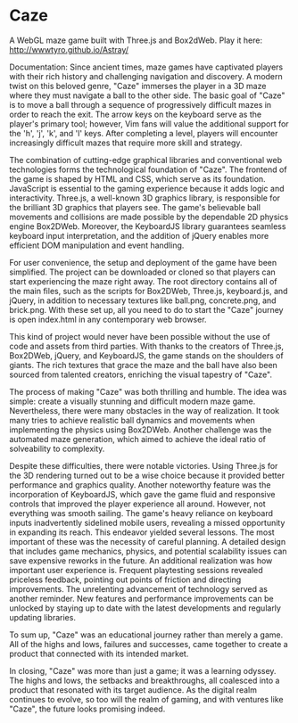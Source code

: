 # Caze

A WebGL maze game built with Three.js and Box2dWeb. Play it here: http://wwwtyro.github.io/Astray/

Documentation:
Since ancient times, maze games have captivated players with their rich history and challenging navigation and discovery. A modern twist on this beloved genre, "Caze" immerses the player in a 3D maze where they must navigate a ball to the other side. The basic goal of "Caze" is to move a ball through a sequence of progressively difficult mazes in order to reach the exit. The arrow keys on the keyboard serve as the player's primary tool; however, Vim fans will value the additional support for the 'h', 'j', 'k', and 'l' keys. After completing a level, players will encounter increasingly difficult mazes that require more skill and strategy.

The combination of cutting-edge graphical libraries and conventional web technologies forms the technological foundation of "Caze". The frontend of the game is shaped by HTML and CSS, which serve as its foundation. JavaScript is essential to the gaming experience because it adds logic and interactivity. Three.js, a well-known 3D graphics library, is responsible for the brilliant 3D graphics that players see. The game's believable ball movements and collisions are made possible by the dependable 2D physics engine Box2DWeb. Moreover, the KeyboardJS library guarantees seamless keyboard input interpretation, and the addition of jQuery enables more efficient DOM manipulation and event handling.

For user convenience, the setup and deployment of the game have been simplified. The project can be downloaded or cloned so that players can start experiencing the maze right away. The root directory contains all of the main files, such as the scripts for Box2DWeb, Three.js, keyboard.js, and jQuery, in addition to necessary textures like ball.png, concrete.png, and brick.png. With these set up, all you need to do to start the "Caze" journey is open index.html in any contemporary web browser.

This kind of project would never have been possible without the use of code and assets from third parties. With thanks to the creators of Three.js, Box2DWeb, jQuery, and KeyboardJS, the game stands on the shoulders of giants. The rich textures that grace the maze and the ball have also been sourced from talented creators, enriching the visual tapestry of "Caze".

The process of making "Caze" was both thrilling and humble. The idea was simple: create a visually stunning and difficult modern maze game. Nevertheless, there were many obstacles in the way of realization. It took many tries to achieve realistic ball dynamics and movements when implementing the physics using Box2DWeb. Another challenge was the automated maze generation, which aimed to achieve the ideal ratio of solveability to complexity.

Despite these difficulties, there were notable victories. Using Three.js for the 3D rendering turned out to be a wise choice because it provided better performance and graphics quality. Another noteworthy feature was the incorporation of KeyboardJS, which gave the game fluid and responsive controls that improved the player experience all around. However, not everything was smooth sailing. The game's heavy reliance on keyboard inputs inadvertently sidelined mobile users, revealing a missed opportunity in expanding its reach.
This endeavor yielded several lessons. The most important of these was the necessity of careful planning. A detailed design that includes game mechanics, physics, and potential scalability issues can save expensive reworks in the future. An additional realization was how important user experience is. Frequent playtesting sessions revealed priceless feedback, pointing out points of friction and directing improvements. The unrelenting advancement of technology served as another reminder. New features and performance improvements can be unlocked by staying up to date with the latest developments and regularly updating libraries.

To sum up, "Caze" was an educational journey rather than merely a game. All of the highs and lows, failures and successes, came together to create a product that connected with its intended market. 

In closing, "Caze" was more than just a game; it was a learning odyssey. The highs and lows, the setbacks and breakthroughs, all coalesced into a product that resonated with its target audience. As the digital realm continues to evolve, so too will the realm of gaming, and with ventures like "Caze", the future looks promising indeed.
